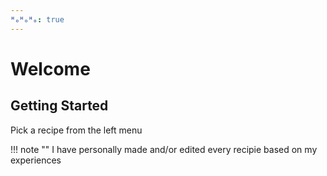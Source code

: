 ```yaml
---
ᴴₒᴴₒᴴₒ: true
---
```


# Welcome

## Getting Started
Pick a recipe from the left menu

!!! note ""
	I have personally made and/or edited every recipie based on my experiences